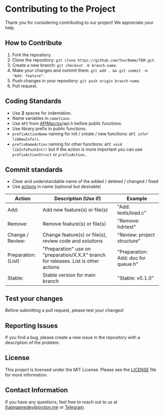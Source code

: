 # Contributing to the Project

Thank you for considering contributing to our project! We appreciate your help.

## How to Contribute

1. Fork the repository.
2. Clone the repository: `git clone https://github.com/YourName/TEM.git`.
3. Create a new branch: `git checkout -b branch-name`.
4. Make your changes and commit them: `git add . && git commit -m "Add: feature"`.
5. Push changes in your repository: `git push origin branch-name`.
6. Pull request.

## Coding Standards

- Use **2** spaces for indentation.
- Name variables in `camelCase`.
- Use `API` from [APIMacros](https://github.com/IHateGameDev/APIMacros)/api.h before public functions.
- Use library prefix in public functions.
- `prefixActionName` naming for init / create / new functions: `API info* libNewInfo()`.
- `prefixNameAction` naming for other functions: `API void libInfoPushInt()` but if the action is more important you can use `prefixActionStruct` or `prefixAction`..

## Commit standards

- Clear and understandable name of the added / deleted / changed / fixed
- Use [actions](#actionsTable) in name (optional but desirable)

<a name="actionsTable" />

| Action | Description (Use if) | Example |
| ------------------- | ----------------------------------------------------------------------------------- | ------------------- |
| Add:                | Add new feature(s) or file(s)                                                       | "Add: tests/load.c" |
| Remove:             | Remove feature(s) or file(s)				                                        | "Remove: hdrtest"   |
| Change / Review:    | Change feature(s) or file(s), review code and solutions                             | "Review: project structure" |
| Preparation: (List) | "Preparation" use on "preparation/X.X.X" branch for releases. List is other actions | "Preparation: Add: doc for queue.h" |
| Stable:             | Stable version for main branch                                                      | "Stable: v0.1.0" |

## Test your changes

Before submitting a pull request, please test your changes!

## Reporting Issues

If you find a bug, please create a new issue in the repository with a description of the problem.

## License

This project is licensed under the MIT License. Please see the [LICENSE](../License) file for more information.

## Contact Information

If you have any questions, feel free to reach out to us at <ihategamedev@proton.me> or [Telegram](https://t.me/IHateGameDev).
